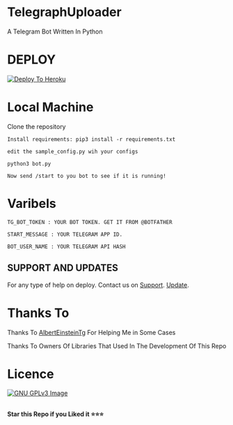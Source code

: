 # TelegraphUploader
A Telegram Bot Written In Python 

# DEPLOY

[![Deploy To Heroku](https://www.herokucdn.com/deploy/button.svg)](https://heroku.com/deploy?template=https://github.com/Wahyu213/TelegraphUploader/)

# Local Machine

Clone the repository
```
Install requirements: pip3 install -r requirements.txt

edit the sample_config.py wih your configs

python3 bot.py

Now send /start to you bot to see if it is running!
```

# Varibels

``TG_BOT_TOKEN : YOUR BOT TOKEN. GET IT FROM @BOTFATHER``

``START_MESSAGE : YOUR TELEGRAM APP ID.``

``BOT_USER_NAME : YOUR TELEGRAM API HASH``


## SUPPORT AND UPDATES

For any type of help on deploy. Contact us on [Support](https://t.me/OkaeriUserbot).
                                              [Update](https://t.me/nbzoning).

# Thanks To
Thanks To [AlbertEinsteinTg](https://github.com/AlbertEinsteinTg) For Helping Me in Some Cases

Thanks To Owners Of Libraries That Used In The Development Of This Repo
# Licence
[![GNU GPLv3 Image](https://www.gnu.org/graphics/gplv3-127x51.png)](http://www.gnu.org/licenses/gpl-3.0.en.html)  

##

**Star this Repo if you Liked it ⭐⭐⭐**

